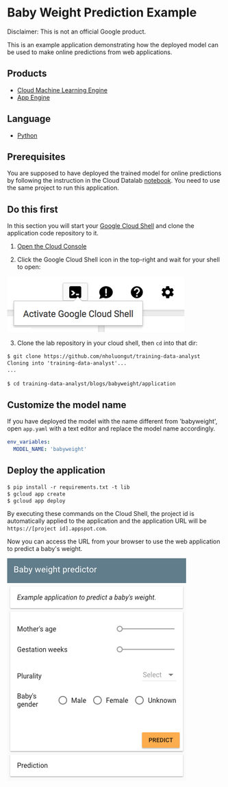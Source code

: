 # Baby Weight Prediction Example

Disclaimer: This is not an official Google product.

This is an example application demonstrating how the deployed model
 can be used to make online predictions from web applications.

## Products
- [Cloud Machine Learning Engine][1]
- [App Engine][2]

## Language
- [Python][3]

[1]: https://cloud.google.com/ml-engine/
[2]: https://cloud.google.com/appengine/docs
[3]: https://python.org

## Prerequisites
You are supposed to have deployed the trained model for online predictions
 by following the instruction in the Cloud Datalab [notebook][4]. You need to
 use the same project to run this application.

[4]: https://github.com/nholuongut/training-data-analyst/blob/master/blogs/babyweight/babyweight.ipynb

## Do this first
In this section you will start your [Google Cloud Shell][6] and clone the
 application code repository to it.

1. [Open the Cloud Console][7]

2. Click the Google Cloud Shell icon in the top-right and wait for your shell
 to open:

 ![](docs/img/cloud-shell.png)

3. Clone the lab repository in your cloud shell, then `cd` into that dir:

  ```shell
  $ git clone https://github.com/nholuongut/training-data-analyst
  Cloning into 'training-data-analyst'...
  ...

  $ cd training-data-analyst/blogs/babyweight/application
  ```

[6]: https://cloud.google.com/cloud-shell/docs/
[7]: https://console.cloud.google.com/

## Customize the model name

If you have deployed the model with the name different from 'babyweight',
 open `app.yaml` with a text editor and replace the model name accordingly.

```yaml
env_variables:
  MODEL_NAME: 'babyweight'
```

## Deploy the application

```shell
$ pip install -r requirements.txt -t lib
$ gcloud app create
$ gcloud app deploy
```

By executing these commands on the Cloud Shell, the project id is automatically
 applied to the application and the application URL will be
 `https://[project id].appspot.com`.

Now you can access the URL from your browser to use the web application
 to predict a baby's weight.
 
 ![](docs/img/screenshot.png) 
